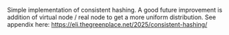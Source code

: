 Simple implementation of consistent hashing. A good future improvement is addition of virtual node / real node to get a more uniform distribution.
See appendix here: https://eli.thegreenplace.net/2025/consistent-hashing/
